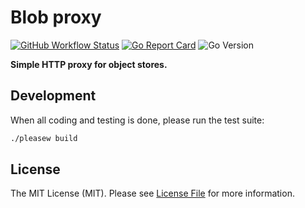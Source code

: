 # Blob proxy

[![GitHub Workflow Status](https://img.shields.io/github/workflow/status/sagikazarmark/blob-proxy/CI?style=flat-square)](https://github.com/sagikazarmark/blob-proxy/actions?query=workflow%3ACI)
[![Go Report Card](https://goreportcard.com/badge/github.com/sagikazarmark/blob-proxy?style=flat-square)](https://goreportcard.com/report/github.com/sagikazarmark/blob-proxy)
![Go Version](https://img.shields.io/badge/go%20version-%3E=1.13-61CFDD.svg?style=flat-square)


**Simple HTTP proxy for object stores.**


## Development

When all coding and testing is done, please run the test suite:

```bash
./pleasew build
```


## License

The MIT License (MIT). Please see [License File](LICENSE) for more information.
